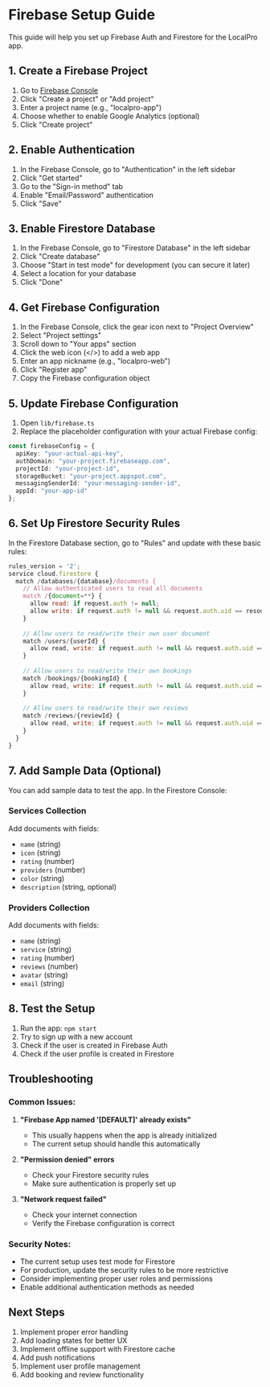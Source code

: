 # Firebase Setup Guide

This guide will help you set up Firebase Auth and Firestore for the LocalPro app.

## 1. Create a Firebase Project

1. Go to [Firebase Console](https://console.firebase.google.com/)
2. Click "Create a project" or "Add project"
3. Enter a project name (e.g., "localpro-app")
4. Choose whether to enable Google Analytics (optional)
5. Click "Create project"

## 2. Enable Authentication

1. In the Firebase Console, go to "Authentication" in the left sidebar
2. Click "Get started"
3. Go to the "Sign-in method" tab
4. Enable "Email/Password" authentication
5. Click "Save"

## 3. Enable Firestore Database

1. In the Firebase Console, go to "Firestore Database" in the left sidebar
2. Click "Create database"
3. Choose "Start in test mode" for development (you can secure it later)
4. Select a location for your database
5. Click "Done"

## 4. Get Firebase Configuration

1. In the Firebase Console, click the gear icon next to "Project Overview"
2. Select "Project settings"
3. Scroll down to "Your apps" section
4. Click the web icon (</>) to add a web app
5. Enter an app nickname (e.g., "localpro-web")
6. Click "Register app"
7. Copy the Firebase configuration object

## 5. Update Firebase Configuration

1. Open `lib/firebase.ts`
2. Replace the placeholder configuration with your actual Firebase config:

```typescript
const firebaseConfig = {
  apiKey: "your-actual-api-key",
  authDomain: "your-project.firebaseapp.com",
  projectId: "your-project-id",
  storageBucket: "your-project.appspot.com",
  messagingSenderId: "your-messaging-sender-id",
  appId: "your-app-id"
};
```

## 6. Set Up Firestore Security Rules

In the Firestore Database section, go to "Rules" and update with these basic rules:

```javascript
rules_version = '2';
service cloud.firestore {
  match /databases/{database}/documents {
    // Allow authenticated users to read all documents
    match /{document=**} {
      allow read: if request.auth != null;
      allow write: if request.auth != null && request.auth.uid == resource.data.userId;
    }
    
    // Allow users to read/write their own user document
    match /users/{userId} {
      allow read, write: if request.auth != null && request.auth.uid == userId;
    }
    
    // Allow users to read/write their own bookings
    match /bookings/{bookingId} {
      allow read, write: if request.auth != null && request.auth.uid == resource.data.userId;
    }
    
    // Allow users to read/write their own reviews
    match /reviews/{reviewId} {
      allow read, write: if request.auth != null && request.auth.uid == resource.data.userId;
    }
  }
}
```

## 7. Add Sample Data (Optional)

You can add sample data to test the app. In the Firestore Console:

### Services Collection
Add documents with fields:
- `name` (string)
- `icon` (string)
- `rating` (number)
- `providers` (number)
- `color` (string)
- `description` (string, optional)

### Providers Collection
Add documents with fields:
- `name` (string)
- `service` (string)
- `rating` (number)
- `reviews` (number)
- `avatar` (string)
- `email` (string)

## 8. Test the Setup

1. Run the app: `npm start`
2. Try to sign up with a new account
3. Check if the user is created in Firebase Auth
4. Check if the user profile is created in Firestore

## Troubleshooting

### Common Issues:

1. **"Firebase App named '[DEFAULT]' already exists"**
   - This usually happens when the app is already initialized
   - The current setup should handle this automatically

2. **"Permission denied" errors**
   - Check your Firestore security rules
   - Make sure authentication is properly set up

3. **"Network request failed"**
   - Check your internet connection
   - Verify the Firebase configuration is correct

### Security Notes:

- The current setup uses test mode for Firestore
- For production, update the security rules to be more restrictive
- Consider implementing proper user roles and permissions
- Enable additional authentication methods as needed

## Next Steps

1. Implement proper error handling
2. Add loading states for better UX
3. Implement offline support with Firestore cache
4. Add push notifications
5. Implement user profile management
6. Add booking and review functionality
